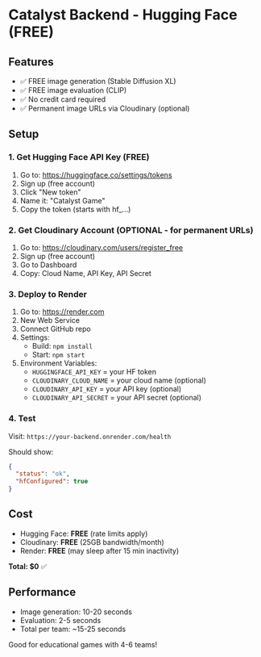 # Catalyst Backend - Hugging Face (FREE)

## Features
- ✅ FREE image generation (Stable Diffusion XL)
- ✅ FREE image evaluation (CLIP)
- ✅ No credit card required
- ✅ Permanent image URLs via Cloudinary (optional)

## Setup

### 1. Get Hugging Face API Key (FREE)
1. Go to: https://huggingface.co/settings/tokens
2. Sign up (free account)
3. Click "New token"
4. Name it: "Catalyst Game"
5. Copy the token (starts with hf_...)

### 2. Get Cloudinary Account (OPTIONAL - for permanent URLs)
1. Go to: https://cloudinary.com/users/register_free
2. Sign up (free account)
3. Go to Dashboard
4. Copy: Cloud Name, API Key, API Secret

### 3. Deploy to Render
1. Go to: https://render.com
2. New Web Service
3. Connect GitHub repo
4. Settings:
   - Build: `npm install`
   - Start: `npm start`
5. Environment Variables:
   - `HUGGINGFACE_API_KEY` = your HF token
   - `CLOUDINARY_CLOUD_NAME` = your cloud name (optional)
   - `CLOUDINARY_API_KEY` = your API key (optional)
   - `CLOUDINARY_API_SECRET` = your API secret (optional)

### 4. Test
Visit: `https://your-backend.onrender.com/health`

Should show:
```json
{
  "status": "ok",
  "hfConfigured": true
}
```

## Cost
- Hugging Face: **FREE** (rate limits apply)
- Cloudinary: **FREE** (25GB bandwidth/month)
- Render: **FREE** (may sleep after 15 min inactivity)

**Total: $0** ✅

## Performance
- Image generation: 10-20 seconds
- Evaluation: 2-5 seconds
- Total per team: ~15-25 seconds

Good for educational games with 4-6 teams!
